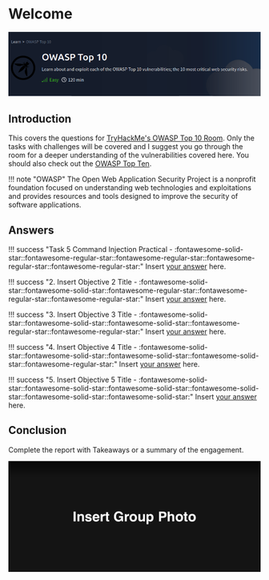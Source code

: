 # Welcome

![Group photo](./img/misc/OWASP10.png)

## Introduction

This covers the questions for [TryHackMe's OWASP Top 10 Room](https://tryhackme.com/room/owasptop10). Only the tasks with challenges will be covered and I suggest you go through the room for a deeper understanding of the vulnerabilities covered here. You should also check out the [OWASP Top Ten](https://owasp.org/www-project-top-ten/). 

!!! note "OWASP"
    The Open Web Application Security Project is a nonprofit foundation focused on understanding web technologies and exploitations and provides resources and tools designed to improve the security of software applications.


## Answers

!!! success "Task 5 Command Injection Practical - :fontawesome-solid-star::fontawesome-regular-star::fontawesome-regular-star::fontawesome-regular-star::fontawesome-regular-star:"
    Insert [your answer](./objectives/o1.md) here.

!!! success "2. Insert Objective 2 Title - :fontawesome-solid-star::fontawesome-solid-star::fontawesome-regular-star::fontawesome-regular-star::fontawesome-regular-star:"
    Insert [your answer](./objectives/o2.md) here.

!!! success "3. Insert Objective 3 Title - :fontawesome-solid-star::fontawesome-solid-star::fontawesome-solid-star::fontawesome-regular-star::fontawesome-regular-star:"
    Insert [your answer](./objectives/o3.md) here.

!!! success "4. Insert Objective 4 Title - :fontawesome-solid-star::fontawesome-solid-star::fontawesome-solid-star::fontawesome-solid-star::fontawesome-regular-star:"
    Insert [your answer](./objectives/o4.md) here.

!!! success "5. Insert Objective 5 Title - :fontawesome-solid-star::fontawesome-solid-star::fontawesome-solid-star::fontawesome-solid-star::fontawesome-solid-star::fontawesome-solid-star:"
    Insert [your answer](./objectives/o5.md) here.

## Conclusion

Complete the report with Takeaways or a summary of the engagement.

![Group photo](./img/misc/group_photo.png)
